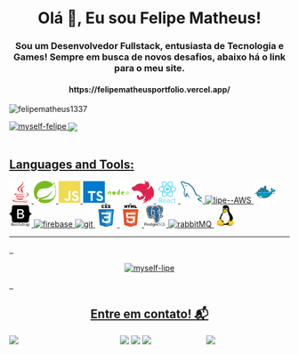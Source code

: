 ### 
<h1 align="center">Olá 👋, Eu sou Felipe Matheus!</h1>

<h3 align="center">Sou um Desenvolvedor Fullstack, entusiasta de Tecnologia e Games! Sempre em busca de novos desafios, abaixo há o link para o meu site. </h4>

<p align="center"><h4 align="center">https://felipematheusportfolio.vercel.app/</h4></p>

<p align="left"> <img src="https://komarev.com/ghpvc/?username=felipematheus1337&label=Profile%20views&color=0e75b6&style=flat" alt="felipematheus1337" /> </p>

<div style="display: inline" align="left">
 <a href="https://github.com/ryo-ma/github-profile-trophy">
 <img style="display: inline" src="https://github-profile-trophy.vercel.app/?username=felipematheus1337&title=Followers,Repositories,Commits,Stars&theme=onedark" alt="myself-felipe" />
 <img style="display: inline" align="center" height="157em" src="https://github-readme-stats.vercel.app/api/top-langs/?username=felipematheus1337&layout=compact&langs_count=7&theme=noctis_minimus" />
</div>
 
  

  <div style="display: inline_block" align="left"><br>
  <p><h2>Languages and Tools:</h2></p>
  <p align="left"> <img alt="lipe-Js" height="40" width="40" src="https://raw.githubusercontent.com/devicons/devicon/master/icons/java/java-plain.svg">
  <img  alt="lipe--CSS" height="40" width="40" src="https://raw.githubusercontent.com/devicons/devicon/master/icons/spring/spring-original.svg">
 <img  alt="lipe-Js" height="40" width="40" src="https://raw.githubusercontent.com/devicons/devicon/master/icons/javascript/javascript-plain.svg">
 <img  alt="lipe--React" height="40" width="40" src="https://raw.githubusercontent.com/devicons/devicon/master/icons/typescript/typescript-plain.svg">
<img  alt="lipe-Js" height="40" width="40" src="https://raw.githubusercontent.com/devicons/devicon/master/icons/nodejs/nodejs-plain-wordmark.svg">
<img  alt="lipe-Js" height="40" width="40" src="https://raw.githubusercontent.com/devicons/devicon/master/icons/nestjs/nestjs-plain.svg">
<img  alt="lipe--React" height="40" width="40" src="https://raw.githubusercontent.com/devicons/devicon/master/icons/react/react-original-wordmark.svg">
<img alt="lipe--CSS" height="40" width="40" src="https://raw.githubusercontent.com/devicons/devicon/master/icons/mysql/mysql-original.svg">
<img  alt="lipe--AWS" height="40" width="40" src="https://upload.wikimedia.org/wikipedia/commons/5/5c/AWS_Simple_Icons_AWS_Cloud.svg">
<img  alt="lipe--CSS" height="40" width="40" src="https://raw.githubusercontent.com/devicons/devicon/master/icons/docker/docker-original.svg">
<img  src="https://raw.githubusercontent.com/devicons/devicon/master/icons/bootstrap/bootstrap-plain-wordmark.svg" alt="bootstrap" width="40" height="40"/>
<img  src="https://www.vectorlogo.zone/logos/firebase/firebase-icon.svg" alt="firebase" width="40" height="40"/>
<img  src="https://www.vectorlogo.zone/logos/git-scm/git-scm-icon.svg" alt="git" width="40" height="40"/>
 <img  src="https://raw.githubusercontent.com/devicons/devicon/master/icons/css3/css3-original-wordmark.svg" alt="css3" width="40" height="40"/>
 <img   src="https://raw.githubusercontent.com/devicons/devicon/master/icons/html5/html5-original-wordmark.svg" alt="html5" width="40" height="40"/> 
 <img src="https://raw.githubusercontent.com/devicons/devicon/master/icons/postgresql/postgresql-original-wordmark.svg" alt="postgresql" width="40" height="40"/>
 <img  src="https://www.vectorlogo.zone/logos/rabbitmq/rabbitmq-icon.svg" alt="rabbitMQ" width="40" height="40"/>
 <img  src="https://raw.githubusercontent.com/devicons/devicon/master/icons/linux/linux-original.svg" alt="linux" width="40" height="40"/>
  </p>


</div>

  <div>
     <hr>
  </div>
  
   &ensp;
  <p align="center"><img  align="center" src="https://github-readme-streak-stats.herokuapp.com/?user=felipematheus1337&theme=dark&border=A2B9EB" alt="myself-lipe" /></p>
 &ensp;
<h2 title="Contato" align="center">Entre em contato! 📬 </h2>

<div align="center"> 
 <img align='right' src='https://i.pinimg.com/originals/9d/9b/d1/9d9bd13afce1a798d22ecfd9897730ed.gif' width='150px'>
<img align='left' src='http://31.media.tumblr.com/tumblr_mdjdhmnIPJ1r6x1zlo1_400.gif' width='100px'>
  <a title="E-mail" href="mailto:lipehbr@gmail.com"><img src="https://img.shields.io/badge/Gmail-D14836?style=for-the-badge&logo=gmail&logoColor=white" target="_blank"></a>
  <a title="LinkedIn" href="https://www.linkedin.com/in/felipe-matheus-34232b162/" target="_blank"><img src="https://img.shields.io/badge/-LinkedIn-%230077B5?style=for-the-badge&logo=linkedin&logoColor=white"></a>
  <a title="Telegram" href="https://t.me/felipem1337" target="_blank"><img src="https://img.shields.io/badge/Telegram-2CA5E0?style=for-the-badge&logo=telegram&logoColor=white" target="_blank"></a> 
</p>

 
</div>
 



